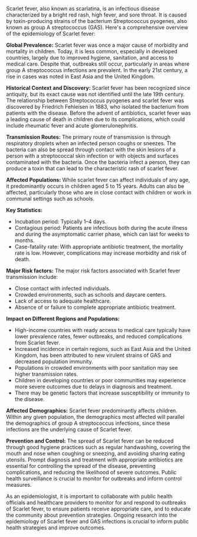 Scarlet fever, also known as scarlatina, is an infectious disease characterized by a bright red rash, high fever, and sore throat. It is caused by toxin-producing strains of the bacterium Streptococcus pyogenes, also known as group A streptococcus (GAS). Here's a comprehensive overview of the epidemiology of Scarlet fever:

**Global Prevalence:**
Scarlet fever was once a major cause of morbidity and mortality in children. Today, it is less common, especially in developed countries, largely due to improved hygiene, sanitation, and access to medical care. Despite that, outbreaks still occur, particularly in areas where group A streptococcus infections are prevalent. In the early 21st century, a rise in cases was noted in East Asia and the United Kingdom.

**Historical Context and Discovery:**
Scarlet fever has been recognized since antiquity, but its exact cause was not identified until the late 19th century. The relationship between Streptococcus pyogenes and scarlet fever was discovered by Friedrich Fehleisen in 1883, who isolated the bacterium from patients with the disease. Before the advent of antibiotics, scarlet fever was a leading cause of death in children due to its complications, which could include rheumatic fever and acute glomerulonephritis.

**Transmission Routes:**
The primary route of transmission is through respiratory droplets when an infected person coughs or sneezes. The bacteria can also be spread through contact with the skin lesions of a person with a streptococcal skin infection or with objects and surfaces contaminated with the bacteria. Once the bacteria infect a person, they can produce a toxin that can lead to the characteristic rash of scarlet fever.

**Affected Populations:**
While scarlet fever can affect individuals of any age, it predominantly occurs in children aged 5 to 15 years. Adults can also be affected, particularly those who are in close contact with children or work in communal settings such as schools.

**Key Statistics:**
- Incubation period: Typically 1–4 days.
- Contagious period: Patients are infectious both during the acute illness and during the asymptomatic carrier phase, which can last for weeks to months.
- Case-fatality rate: With appropriate antibiotic treatment, the mortality rate is low. However, complications may increase morbidity and risk of death.

**Major Risk factors:**
The major risk factors associated with Scarlet fever transmission include:
- Close contact with infected individuals.
- Crowded environments, such as schools and daycare centers.
- Lack of access to adequate healthcare.
- Absence of or failure to complete appropriate antibiotic treatment.

**Impact on Different Regions and Populations:**
- High-income countries with ready access to medical care typically have lower prevalence rates, fewer outbreaks, and reduced complications from Scarlet fever.
- Increased incidence in certain regions, such as East Asia and the United Kingdom, has been attributed to new virulent strains of GAS and decreased population immunity.
- Populations in crowded environments with poor sanitation may see higher transmission rates.
- Children in developing countries or poor communities may experience more severe outcomes due to delays in diagnosis and treatment.
- There may be genetic factors that increase susceptibility or immunity to the disease.

**Affected Demographics:**
Scarlet fever predominantly affects children. Within any given population, the demographics most affected will parallel the demographics of group A streptococcus infections, since these infections are the underlying cause of Scarlet fever.

**Prevention and Control:**
The spread of Scarlet fever can be reduced through good hygiene practices such as regular handwashing, covering the mouth and nose when coughing or sneezing, and avoiding sharing eating utensils. Prompt diagnosis and treatment with appropriate antibiotics are essential for controlling the spread of the disease, preventing complications, and reducing the likelihood of severe outcomes. Public health surveillance is crucial to monitor for outbreaks and inform control measures.

As an epidemiologist, it is important to collaborate with public health officials and healthcare providers to monitor for and respond to outbreaks of Scarlet fever, to ensure patients receive appropriate care, and to educate the community about prevention strategies. Ongoing research into the epidemiology of Scarlet fever and GAS infections is crucial to inform public health strategies and improve outcomes.